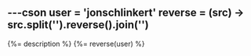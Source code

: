 ---cson
user = 'jonschlinkert'
reverse = (src) ->
  src.split('').reverse().join('')
---
{%= description %}
{%= reverse(user) %}